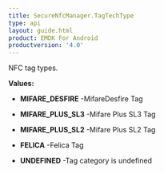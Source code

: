 ```yaml
---
title: SecureNfcManager.TagTechType
type: api
layout: guide.html
product: EMDK For Android
productversion: '4.0'
---
```



NFC tag types.

**Values:**

* **MIFARE_DESFIRE** -MifareDesfire Tag

* **MIFARE_PLUS_SL3** -Mifare Plus SL3 Tag

* **MIFARE_PLUS_SL2** -Mifare Plus SL2 Tag

* **FELICA** -Felica Tag

* **UNDEFINED** -Tag category is undefined













